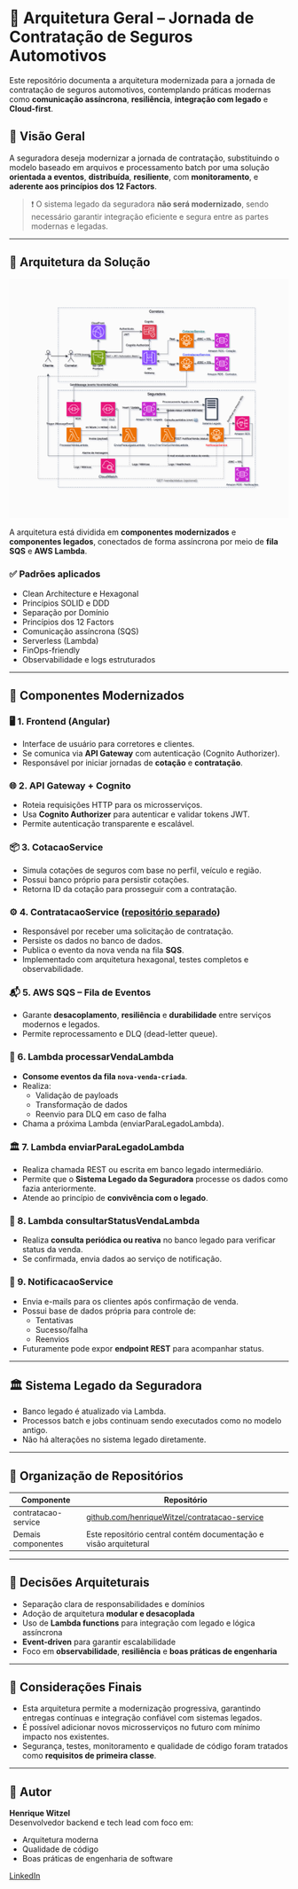 # 🧩 Arquitetura Geral – Jornada de Contratação de Seguros Automotivos

Este repositório documenta a arquitetura modernizada para a jornada de contratação de seguros automotivos, contemplando práticas modernas como **comunicação assíncrona**, **resiliência**, **integração com legado** e **Cloud-first**.

## 🚀 Visão Geral

A seguradora deseja modernizar a jornada de contratação, substituindo o modelo baseado em arquivos e processamento batch por uma solução **orientada a eventos**, **distribuída**, **resiliente**, com **monitoramento**, e **aderente aos princípios dos 12 Factors**. 

> ❗ O sistema legado da seguradora **não será modernizado**, sendo necessário garantir integração eficiente e segura entre as partes modernas e legadas.

---

## 🧱 Arquitetura da Solução

![Arquitetura da Solução](docs/arquitetura-modernizada.png)

A arquitetura está dividida em **componentes modernizados** e **componentes legados**, conectados de forma assíncrona por meio de **fila SQS** e **AWS Lambda**.

### ✅ Padrões aplicados

- Clean Architecture e Hexagonal
- Princípios SOLID e DDD
- Separação por Domínio
- Princípios dos 12 Factors
- Comunicação assíncrona (SQS)
- Serverless (Lambda)
- FinOps-friendly
- Observabilidade e logs estruturados

---

## 🧩 Componentes Modernizados

### 🖥️ 1. Frontend (Angular)
- Interface de usuário para corretores e clientes.
- Se comunica via **API Gateway** com autenticação (Cognito Authorizer).
- Responsável por iniciar jornadas de **cotação** e **contratação**.

### 🌐 2. API Gateway + Cognito
- Roteia requisições HTTP para os microsserviços.
- Usa **Cognito Authorizer** para autenticar e validar tokens JWT.
- Permite autenticação transparente e escalável.

### 📦 3. CotacaoService
- Simula cotações de seguros com base no perfil, veículo e região.
- Possui banco próprio para persistir cotações.
- Retorna ID da cotação para prosseguir com a contratação.

### ⚙️ 4. ContratacaoService ([repositório separado](https://github.com/henriqueWitzel/contratacao-service))
- Responsável por receber uma solicitação de contratação.
- Persiste os dados no banco de dados.
- Publica o evento da nova venda na fila **SQS**.
- Implementado com arquitetura hexagonal, testes completos e observabilidade.

### 📬 5. AWS SQS – Fila de Eventos
- Garante **desacoplamento**, **resiliência** e **durabilidade** entre serviços modernos e legados.
- Permite reprocessamento e DLQ (dead-letter queue).

### 🧠 6. Lambda processarVendaLambda
- **Consome eventos da fila `nova-venda-criada`**.
- Realiza:
  - Validação de payloads
  - Transformação de dados
  - Reenvio para DLQ em caso de falha
- Chama a próxima Lambda (enviarParaLegadoLambda).

### 🏛️ 7. Lambda enviarParaLegadoLambda
- Realiza chamada REST ou escrita em banco legado intermediário.
- Permite que o **Sistema Legado da Seguradora** processe os dados como fazia anteriormente.
- Atende ao princípio de **convivência com o legado**.

### 🔄 8. Lambda consultarStatusVendaLambda
- Realiza **consulta periódica ou reativa** no banco legado para verificar status da venda.
- Se confirmada, envia dados ao serviço de notificação.

### 📧 9. NotificacaoService
- Envia e-mails para os clientes após confirmação de venda.
- Possui base de dados própria para controle de:
  - Tentativas
  - Sucesso/falha
  - Reenvios
- Futuramente pode expor **endpoint REST** para acompanhar status.

---

## 🏛️ Sistema Legado da Seguradora

- Banco legado é atualizado via Lambda.
- Processos batch e jobs continuam sendo executados como no modelo antigo.
- Não há alterações no sistema legado diretamente.

---

## 📂 Organização de Repositórios

| Componente             | Repositório                                            |
|------------------------|--------------------------------------------------------|
| contratacao-service    | [github.com/henriqueWitzel/contratacao-service](https://github.com/henriqueWitzel/contratacao-service) |
| Demais componentes     | Este repositório central contém documentação e visão arquitetural |

---

## 📐 Decisões Arquiteturais

- Separação clara de responsabilidades e domínios
- Adoção de arquitetura **modular e desacoplada**
- Uso de **Lambda functions** para integração com legado e lógica assíncrona
- **Event-driven** para garantir escalabilidade
- Foco em **observabilidade**, **resiliência** e **boas práticas de engenharia**

---

## 📌 Considerações Finais

- Esta arquitetura permite a modernização progressiva, garantindo entregas contínuas e integração confiável com sistemas legados.
- É possível adicionar novos microsserviços no futuro com mínimo impacto nos existentes.
- Segurança, testes, monitoramento e qualidade de código foram tratados como **requisitos de primeira classe**.

---

## 👤 Autor

**Henrique Witzel**  
Desenvolvedor backend e tech lead com foco em:

- Arquitetura moderna
- Qualidade de código
- Boas práticas de engenharia de software

[LinkedIn](https://www.linkedin.com/in/henrique-witzel-2aa883149/)